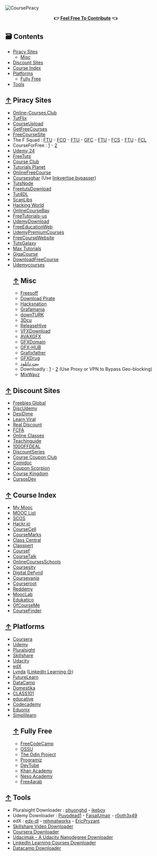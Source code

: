 ![CoursePiracy](https://user-images.githubusercontent.com/76810020/119037918-75fc9b00-b9aa-11eb-9b53-d82b856c5bc6.png)
<div align="center">
</div>
<div align="center">
  	<b>👉 <a href="https://github.com/ItIsMeCall911/Course-Piracy-Index/pulls">Feel Free To Contribute</a> 👈</b>
</div>

## 🗃 Contents

- [Piracy Sites](#-piracy-sites)
    - [Misc](#-misc)
- [Discount Sites](#-discount-sites)
- [Course Index](#-course-index)
- [Platforms](#-platforms)
    - [Fully Free](#-fully-free) 
- [Tools](#-tools)

## [↑](#contents) Piracy Sites

* [Online-Courses.Club](https://online-courses.club/)
* [TutFlix](https://tutflix.org/)
* [CourseUpload](https://courseupload.com/)
* [GetFreeCourses](https://getfreecourses.co/)
* [FreeCourseSite](https://freecoursesite.com/)
* The F Squad : [FTU](https://www.ftuforums.com/) - [FCO](https://www.freecoursesonline.me/) - [FTU](https://www.freetutorialsus.com/) - [GFC](https://www.getfreecourses.org/) - [FTU](https://www.freetutorialseu.com/) - [FCS](https://www.freecoursessites.com/) - [FTU](https://www.ftuudemy.com/) - [FCL](https://www.freecourseslab.com/)
* CourseForFree : [1](https://courseforfree.com/) - [2](https://courseforfree.net/)
* [Udemy 24](https://udemy24.com/)
* [FreeTuts](https://freetutsdownload.net/)
* [Course Club](https://courseclub.me/)
* [Tutorials Planet](https://tutorialsplanet.net/)
* [OnlineFreeCourse](https://www.onlinefreecourse.net/)
* [Coursesghar](https://coursesghar.com/) (Use [linkvertise bypasser](https://thebypasser.com/))
* [TutsNode](https://tutsnode.com/)
* [FreetutsDownload](https://freetutsdownload.com/)
* [Tut4DL](https://tut4dl.com/)
* [ScanLibs](https://scanlibs.com/category/video/)
* [Hacking World](https://in.hackingworld.best/)
* [OnlineCourseBay](https://onlinecoursebay.com/)
* [FreeTutorials-us](https://freetutorials-us.com/)
* [UdemyDownload](https://udemydownload.com/)
* [FreeEducationWeb](https://freeeducationweb.com/)
* [UdemyPremiumCourses](https://udemypremiumcourses.com/)
* [FreeCourseWebsite](https://freecoursewebsite.com/)
* [TutsGalaxy](https://tutsgalaxy.net/)
* [Max Tutorials](https://galaxytuts.blogspot.com/)
* [GigaCourse](https://gigacourse.com/)
* [DownloadFreeCourse](https://downloadfreecourse.com/)
* [Udemycourses](https://udemycourses.me/)
    ## [↑](#contents) Misc
    * [Freesoff](https://freesoff.com/)
    * [Download Pirate](https://www.downloadpirate.com/tutorials/)
    * [Hacksnation](https://hacksnation.com/t/free-courses)
    * [Grafamania](http://www.grafamania.net/tutorials/)
    * [downTURK](https://downturk.net/learning/elearning/)
    * [3Dcu](https://3dcu.com/tutorials/)
    * [ReleaseHive](https://releasehive.com/tutorials/)
    * [VFXDownload](https://vfxdownload.net/free-courses/)
    * [AVAXGFX](https://avaxgfx.com/video_tutorials/)
    * [GFXDomain](https://gfxdomain.co/category/gfxdomain-tutorials)
    * [GFX-HUB](https://gfx-hub.net/tutorials/)
    * [Grafixfather](https://www.grafixfather.com/category/premium-graphics-tutorials-free-download/)
    * [GFXDrug](https://gfxdrug.com/premium-courses-free/)
    * [بیت دانلود](http://bitdownload.ir/learning/)
    * Downloadly : [1](https://downloadly.net/) - [2](https://downloadly.ir/download/elearning/video-tutorials/) (Use Proxy or VPN to Bypass Geo-blocking)
    * [MixWayz](https://mixwayz.com/)

## [↑](#contents) Discount Sites

* [Freebies Global](https://freebiesglobal.com/)
* [DiscUdemy](https://www.discudemy.com/)
* [DesiDime](https://www.desidime.com/groups/education/deals)
* [Learn Viral](https://udemycoupon.learnviral.com/)
* [Real Discount](https://app.real.discount/)
* [FCFA](https://freecoursesforall.com/)
* [Online Classes](https://www.onlinecourses.ooo/)
* [Teachinguide](https://www.teachinguide.com/udemy-coupon-codes/)
* [100OFFDEAL](https://100offdeal.online/)
* [DiscountSeries](https://discountseries.com/)
* [Course Coupon Club](https://coursecouponclub.com/)
* [Comidoc](https://comidoc.net/)
* [Coupon Scorpion](https://couponscorpion.com/)
* [Course Kingdom](https://coursekingdom.xyz/)
* [CursosDev](https://cursosdev.com/)

## [↑](#contents) Course Index

* [My Mooc](https://www.my-mooc.com/en/)
* [MOOC List](https://www.mooc-list.com/)
* [SCOS](https://online.edu.ru/)
* [Hackr.io](https://hackr.io/)
* [CourseCell](https://coursecell.com/)
* [CourseMarks](https://coursemarks.com/)
* [Class Central](https://www.classcentral.com/)
* [Classpert](https://classpert.com/)
* [Coursef](https://www.coursef.com/)
* [CourseTalk](https://www.coursetalk.com/)
* [OnlineCoursesSchools](https://onlinecoursesschools.com/)
* [Coursesity](https://coursesity.com/)
* [Digital Defynd](https://digitaldefynd.com/)
* [Coursevania](https://coursevania.com/)
* [Courseroot](https://courseroot.com/)
* [Reddemy](https://reddemy.com/)
* [MoocLab](https://www.mooclab.club/)
* [Edukatico](https://www.edukatico.org/en)
* [OfCourseMe](https://courses.ofcourse.me/)
* [CourseFinder](https://www.coursefinder.com.au/)

## [↑](#contents) Platforms

* [Coursera](https://www.coursera.org/)
* [Udemy](https://www.udemy.com/)
* [Pluralsight](https://www.pluralsight.com/)
* [Skillshare](https://www.skillshare.com/)
* [Udacity](https://www.udacity.com/)
* [edX](https://www.edx.org/)
* [Lynda](https://www.lynda.com/) ([LinkedIn Learning 😒](https://www.linkedin.com/learning/))
* [FutureLearn](https://www.futurelearn.com/)
* [DataCamp](https://www.datacamp.com/)
* [Domestika](https://www.domestika.org/)
* [CLASS101](https://class101.co/)
* [educative](https://www.educative.io/)
* [Codecademy](https://www.codecademy.com/)
* [Eduonix](https://www.eduonix.com/)
* [Simplilearn](https://www.simplilearn.com/)
    ## [↑](#contents) Fully Free
    * [FreeCodeCamp](https://www.freecodecamp.org/)
    * [OSSU](https://ossu.firebaseapp.com/)
    * [The Odin Project](https://www.theodinproject.com/)
    * [Programiz](https://www.programiz.com/)
    * [DevTube](https://dev.tube/)
    * [Khan Academy](https://www.khanacademy.org/)
    * [Neso Academy](https://www.nesoacademy.org/)
    * [Free4arab](https://free4arab.net/)

## [↑](#contents) Tools

* Pluralsight Downloader : [phuonghd](https://github.com/phuonghd/Decrypt-PluralSight-Videos-GUI) - [ikeboy](https://github.com/ikeboy/pluralsight-scraper)
* Udemy Downloader : [Puyodead1](https://github.com/Puyodead1/udemy-downloader) - [FaisalUmair](https://github.com/FaisalUmair/udemy-downloader-gui) - [r0oth3x49](https://github.com/r0oth3x49/udemy-dl)
* edX : [edx-dl](https://github.com/coursera-dl/edx-dl) - [rehmatworks](https://github.com/rehmatworks/edx-downloader) - [EricPryzant](https://github.com/EricPryzant/edX-Super-Speed)
* [Skillshare Video Downloader](https://github.com/kallqvist/skillshare-downloader)
* [Coursera Downloader](https://github.com/coursera-dl/coursera-dl)
* [Udacimak - A Udacity Nanodegree Downloader](https://github.com/udacimak/udacimak)
* [LinkedIn Learning Courses Downloader](https://github.com/ahmedayman4a/Linkedin-Learning-Courses-Downloader)
* [Datacamp Downloader](https://github.com/TRoboto/datacamp-downloader)
